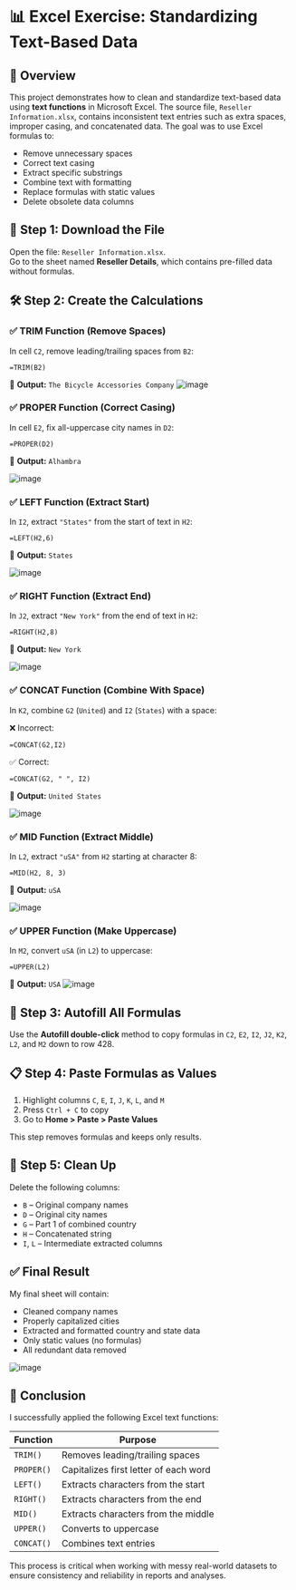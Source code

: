 
# 📊 Excel Exercise: Standardizing Text-Based Data

## 📝 Overview

This project demonstrates how to clean and standardize text-based data using **text functions** in Microsoft Excel. The source file, `Reseller Information.xlsx`, contains inconsistent text entries such as extra spaces, improper casing, and concatenated data. The goal was to use Excel formulas to:

- Remove unnecessary spaces
- Correct text casing
- Extract specific substrings
- Combine text with formatting
- Replace formulas with static values
- Delete obsolete data columns



## 📁 Step 1: Download the File

Open the file: `Reseller Information.xlsx`.  
Go to the sheet named **Reseller Details**, which contains pre-filled data without formulas.



## 🛠 Step 2: Create the Calculations

### ✅ TRIM Function (Remove Spaces)

In cell `C2`, remove leading/trailing spaces from `B2`:

```excel
=TRIM(B2)
```

🔹 **Output:** `The Bicycle Accessories Company`
![image](https://github.com/user-attachments/assets/29640379-08e1-4b28-96b9-f15f6f879da0)




### ✅ PROPER Function (Correct Casing)

In cell `E2`, fix all-uppercase city names in `D2`:

```excel
=PROPER(D2)
```

🔹 **Output:** `Alhambra`

![image](https://github.com/user-attachments/assets/cf2efe2a-1663-4d5d-bf9f-ce7e86b38182)


### ✅ LEFT Function (Extract Start)

In `I2`, extract `"States"` from the start of text in `H2`:

```excel
=LEFT(H2,6)
```

🔹 **Output:** `States`

![image](https://github.com/user-attachments/assets/a422cf53-4076-49b0-a052-04f5c9970225)


### ✅ RIGHT Function (Extract End)

In `J2`, extract `"New York"` from the end of text in `H2`:

```excel
=RIGHT(H2,8)
```

🔹 **Output:** `New York`

![image](https://github.com/user-attachments/assets/e518188a-6347-444c-9140-980dff7d1c2a)


### ✅ CONCAT Function (Combine With Space)

In `K2`, combine `G2` (`United`) and `I2` (`States`) with a space:

❌ Incorrect:

```excel
=CONCAT(G2,I2)
```

✅ Correct:

```excel
=CONCAT(G2, " ", I2)
```

🔹 **Output:** `United States`

![image](https://github.com/user-attachments/assets/758c2fc4-2ac9-4024-84cc-0b7c91f85b59)


### ✅ MID Function (Extract Middle)

In `L2`, extract `"uSA"` from `H2` starting at character 8:

```excel
=MID(H2, 8, 3)
```

🔹 **Output:** `uSA`

![image](https://github.com/user-attachments/assets/661cca6d-4949-4026-8be3-74934fd5b611)


### ✅ UPPER Function (Make Uppercase)

In `M2`, convert `uSA` (in `L2`) to uppercase:

```excel
=UPPER(L2)
```

🔹 **Output:** `USA`
![image](https://github.com/user-attachments/assets/eca10aa3-d2e5-4bf5-ae59-521e7e26a900)




## 🔁 Step 3: Autofill All Formulas

Use the **Autofill double-click** method to copy formulas in `C2`, `E2`, `I2`, `J2`, `K2`, `L2`, and `M2` down to row 428.



## 📋 Step 4: Paste Formulas as Values

1. Highlight columns `C`, `E`, `I`, `J`, `K`, `L`, and `M`
2. Press `Ctrl + C` to copy
3. Go to **Home > Paste > Paste Values**

This step removes formulas and keeps only results.



## 🧹 Step 5: Clean Up

Delete the following columns:

- `B` – Original company names
- `D` – Original city names
- `G` – Part 1 of combined country
- `H` – Concatenated string
- `I`, `L` – Intermediate extracted columns



## ✅ Final Result

My final sheet will contain:

- Cleaned company names
- Properly capitalized cities
- Extracted and formatted country and state data
- Only static values (no formulas)
- All redundant data removed

![image](https://github.com/user-attachments/assets/d087c52a-af02-4c43-a527-fbe43ef8de92)





## 🎉 Conclusion

I successfully applied the following Excel text functions:

| Function | Purpose |
|----------|---------|
| `TRIM()` | Removes leading/trailing spaces |
| `PROPER()` | Capitalizes first letter of each word |
| `LEFT()` | Extracts characters from the start |
| `RIGHT()` | Extracts characters from the end |
| `MID()` | Extracts characters from the middle |
| `UPPER()` | Converts to uppercase |
| `CONCAT()` | Combines text entries |

This process is critical when working with messy real-world datasets to ensure consistency and reliability in reports and analyses.


